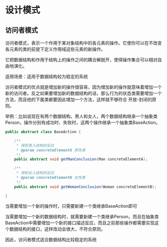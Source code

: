 # 设计模式

## 访问者模式

访问者模式，表示一个作用于某对象结构中的各元素的操作。它使你可以在不改变各元素的类的前提下定义作用域这些元素的新操作。

它把数据结构和作用于结构上的操作之间的耦合解脱开，使得操作集合可以相对自由地演化。

适用场景：适用于数据结构较为稳定的系统

访问者模式的优点就是增加新的操作很容易，因为增加新的操作就意味着增加一个新的访问者。反之如果要增加新的数据结构的话，那么行为的状态类需要增加一个方法，而且他的下属类都要因此增加一个方法，这样就不够符合 开放-封闭的原则。

举例：比如说现在有两个数据结构，男人和女人，两个数据结构继承一个抽象类Person，操作分别有成功时、失败时，这两个操作继承一个抽象类BaseAction。

```java
public abstract class BaseAction {

    /**
     * 得到男人结构的反应
     * @param concreteElementA 男性类
     */
    public abstract void getManConclusion(Man concreteElementA);

    /**
     * 得到女人结构的反应
     * @param concreteElementB 女性类
     */
    public abstract void getWomanConclusion(Woman concreteElementB);

}
```

当需要增加一个新的操作时，只需要新建一个类继承BaseAction即可

当需要增加一个新的数据结构时，就需要新建一个类继承Person，而且在抽象类BaseAction中需要增加一个新的接口描述反应，而且之前那些操作都需要实现这个数据结构的接口，这样改动会很大，不符合原则。

因此，访问者模式适合数据结构比较稳定的系统